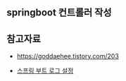 ## springboot 컨트롤러 작성 ##



## 참고자료 ##

* https://goddaehee.tistory.com/203

* [스프링 부트 로그 설정](https://goddaehee.tistory.com/206)
